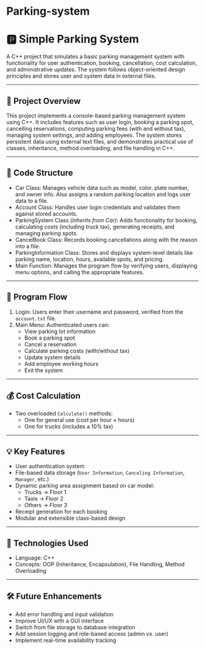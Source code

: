 # Parking-system

# 🅿️ Simple Parking System

A C++ project that simulates a basic parking management system with functionality for user authentication, booking, cancellation, cost calculation, and administrative updates. The system follows object-oriented design principles and stores user and system data in external files.

---

## 📌 Project Overview

This project implements a console-based parking management system using C++. It includes features such as user login, booking a parking spot, cancelling reservations, computing parking fees (with and without tax), managing system settings, and adding employees. The system stores persistent data using external text files, and demonstrates practical use of classes, inheritance, method overloading, and file handling in C++.

---

## 🧱 Code Structure

- Car Class: Manages vehicle data such as model, color, plate number, and owner info. Also assigns a random parking location and logs user data to a file.
- Account Class: Handles user login credentials and validates them against stored accounts.
- ParkingSystem Class *(inherits from Car)*: Adds functionality for booking, calculating costs (including truck tax), generating receipts, and managing parking spots.
- CancelBook Class: Records booking cancellations along with the reason into a file.
- ParkingInformation Class: Stores and displays system-level details like parking name, location, hours, available spots, and pricing.
- Main Function: Manages the program flow by verifying users, displaying menu options, and calling the appropriate features.

---

## 🚦 Program Flow

1. Login: Users enter their username and password, verified from the `account.txt` file.
2. Main Menu: Authenticated users can:
   - View parking lot information
   - Book a parking spot
   - Cancel a reservation
   - Calculate parking costs (with/without tax)
   - Update system details
   - Add employee working hours
   - Exit the system

---

## 💰 Cost Calculation

- Two overloaded `Calculate()` methods:
  - One for general use (cost per hour × hours)
  - One for trucks (includes a 10% tax)

---

## 💡 Key Features

- User authentication system
- File-based data storage (`User Information`, `Canceling Information`, `Manager`, etc.)
- Dynamic parking area assignment based on car model:
  - Trucks → Floor 1  
  - Taxis → Floor 2  
  - Others → Floor 3
- Receipt generation for each booking
- Modular and extensible class-based design

---

## 🧪 Technologies Used

- Language: C++
- Concepts: OOP (Inheritance, Encapsulation), File Handling, Method Overloading

---

## 🛠 Future Enhancements

- Add error handling and input validation
- Improve UI/UX with a GUI interface
- Switch from file storage to database integration
- Add session logging and role-based access (admin vs. user)
- Implement real-time availability tracking


